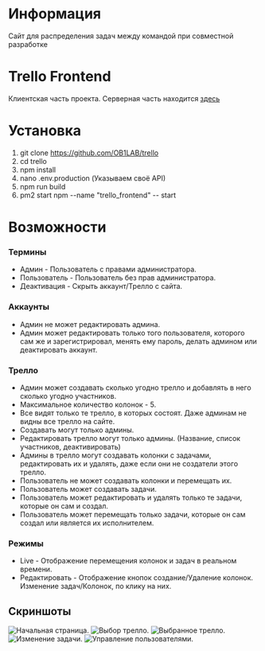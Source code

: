 # Информация
Сайт для распределения задач между командой при совместной разработке

# Trello Frontend
Клиентская часть проекта. Серверная часть находится [здесь](https://github.com/OB1LAB/trello_backend)

# Установка
1. git clone https://github.com/OB1LAB/trello
2. cd trello
3. npm install
4. nano .env.production (Указываем своё API)
5. npm run build
6. pm2 start npm --name "trello_frontend" -- start

# Возможности

### Термины
* Админ - Пользователь с правами администратора.
* Пользователь - Пользователь без прав администратора.
* Деактивация - Скрыть аккаунт/Трелло с сайта.

### Аккаунты
* Админ не может редактировать админа.
* Админ может редактировать только того пользователя, которого сам же и зарегистрировал, менять ему пароль, делать админом или деактировать аккаунт.

### Трелло
* Админ может создавать сколько угодно трелло и добавлять в него сколько угодно участников.
* Максимальное количество колонок - 5.
* Все видят только те трелло, в которых состоят. Даже админам не видны все трелло на сайте.
* Создавать могут только админы.
* Редактировать трелло могут только админы. (Название, список участников, деактивировать)
* Админы в трелло могут создавать колонки с задачами, редактировать их и удалять, даже если они не создатели этого трелло.
* Пользователь не может создавать колонки и перемещать их.
* Пользователь может создавать задачи.
* Пользователь может редактировать и удалять только те задачи, которые он сам и создал.
* Пользователь может перемещать только задачи, которые он сам создал или является их исполнителем.

### Режимы
* Live - Отображение перемещения колонок и задач в реальном времени.
* Редактировать - Отображение кнопок создание/Удаление колонок. Изменение задач/Колонок, по клику на них.

## Скриншоты

![Начальная страница.](https://altromon.ob1lab.ru/static/trello/trello_0.png "Начальная страница.")
![Выбор трелло.](https://altromon.ob1lab.ru/static/trello/trello_1.png "Выбор трелло.")
![Выбранное трелло.](https://altromon.ob1lab.ru/static/trello/trello_2.png "Выбранное трелло.")
![Изменение задачи.](https://altromon.ob1lab.ru/static/trello/trello_3.png "Изменение задачи.")
![Управление пользователями.](https://altromon.ob1lab.ru/static/trello/trello_4.png "Управление пользователями.")
